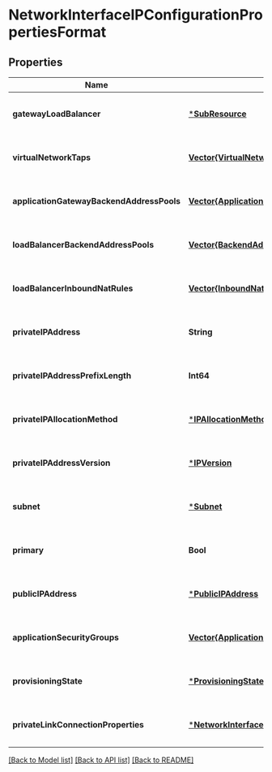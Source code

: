 # NetworkInterfaceIPConfigurationPropertiesFormat


## Properties
Name | Type | Description | Notes
------------ | ------------- | ------------- | -------------
**gatewayLoadBalancer** | [***SubResource**](SubResource.md) |  | [optional] [default to nothing]
**virtualNetworkTaps** | [**Vector{VirtualNetworkTap}**](VirtualNetworkTap.md) | The reference to Virtual Network Taps. | [optional] [default to nothing]
**applicationGatewayBackendAddressPools** | [**Vector{ApplicationGatewayBackendAddressPool}**](ApplicationGatewayBackendAddressPool.md) | The reference to ApplicationGatewayBackendAddressPool resource. | [optional] [default to nothing]
**loadBalancerBackendAddressPools** | [**Vector{BackendAddressPool2}**](BackendAddressPool2.md) | The reference to LoadBalancerBackendAddressPool resource. | [optional] [default to nothing]
**loadBalancerInboundNatRules** | [**Vector{InboundNatRule2}**](InboundNatRule2.md) | A list of references of LoadBalancerInboundNatRules. | [optional] [default to nothing]
**privateIPAddress** | **String** | Private IP address of the IP configuration. It can be a single IP address or a CIDR block in the format &lt;address&gt;/&lt;prefix-length&gt;. | [optional] [default to nothing]
**privateIPAddressPrefixLength** | **Int64** | The private IP address prefix length. If specified and the allocation method is dynamic, the service will allocate a CIDR block instead of a single IP address. | [optional] [default to nothing]
**privateIPAllocationMethod** | [***IPAllocationMethod**](IPAllocationMethod.md) |  | [optional] [default to nothing]
**privateIPAddressVersion** | [***IPVersion**](IPVersion.md) |  | [optional] [default to nothing]
**subnet** | [***Subnet**](Subnet.md) |  | [optional] [default to nothing]
**primary** | **Bool** | Whether this is a primary customer address on the network interface. | [optional] [default to nothing]
**publicIPAddress** | [***PublicIPAddress**](PublicIPAddress.md) |  | [optional] [default to nothing]
**applicationSecurityGroups** | [**Vector{ApplicationSecurityGroup}**](ApplicationSecurityGroup.md) | Application security groups in which the IP configuration is included. | [optional] [default to nothing]
**provisioningState** | [***ProvisioningState**](ProvisioningState.md) |  | [optional] [default to nothing]
**privateLinkConnectionProperties** | [***NetworkInterfaceIPConfigurationPrivateLinkConnectionProperties**](NetworkInterfaceIPConfigurationPrivateLinkConnectionProperties.md) |  | [optional] [default to nothing]


[[Back to Model list]](../README.md#models) [[Back to API list]](../README.md#api-endpoints) [[Back to README]](../README.md)


